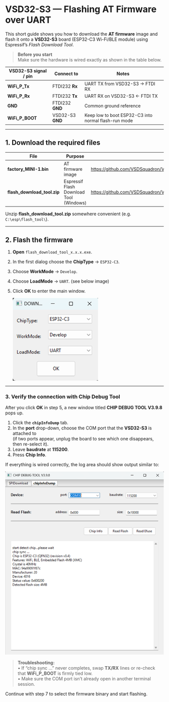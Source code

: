 # VSD32-S3 — Flashing AT Firmware over UART

This short guide shows you how to download the **AT firmware** image and flash it onto a **VSD32-S3** board (ESP32-C3 Wi-Fi/BLE module) using Espressif’s *Flash Download Tool*.

> **Before you start**  
> Make sure the hardware is wired exactly as shown in the table below.

| VSD32-S3 signal / pin | Connect to           | Notes                                                  |
|-----------------------|----------------------|--------------------------------------------------------|
| **WiFi_P_Tx**         | FTDI232 **Rx**       | UART TX from VSD32-S3 → FTDI RX                        |
| **WiFi_P_Rx**         | FTDI232 **Tx**       | UART RX on VSD32-S3 ← FTDI TX                          |
| **GND**               | FTDI232 **GND**      | Common ground reference                                |
| **WiFi_P_BOOT**       | VSD32-S3 **GND**     | Keep low to boot ESP32-C3 into normal flash-run mode   |

---

## 1. Download the required files

| File | Purpose | Link |
|------|---------|------|
| **factory_MINI-1.bin** | AT firmware image | <https://github.com/VSDSquadron/VSDSquadron_Ultra/blob/main/factory_MINI-1.bin> |
| **flash_download_tool.zip** | Espressif Flash Download Tool (Windows) | <https://github.com/VSDSquadron/VSDSquadron_Ultra/blob/main/flash_download_tool.zip> |

Unzip **flash_download_tool.zip** somewhere convenient (e.g. `C:\esp\flash_tool\`).

---

## 2. Flash the firmware

1. **Open** `flash_download_tool_x.x.x.exe`.  
2. In the first dialog choose the **ChipType** → `ESP32-C3`.  
3. Choose **WorkMode** → `Develop`.  
4. Choose **LoadMode** → `UART`. (see below image)
5. Click **OK** to enter the main window.  

   ![Flash Download Tool – correct settings](1.png)

---

### 3. Verify the connection with **Chip Debug Tool**

After you click **OK** in step&nbsp;5, a new window titled **CHIP DEBUG TOOL V3.9.8** pops up.

1. Click the **`chipInfoDump`** tab.
2. In the **port** drop-down, choose the COM port that the **VSD32-S3** is attached to  
   (if two ports appear, unplug the board to see which one disappears, then re-select it).
3. Leave **baudrate** at **115200**.
4. Press **Chip Info**.

If everything is wired correctly, the log area should show output similar to:

![Chip Debug Tool – chipInfoDump](2.png)

> **Troubleshooting:**  
> • If “chip sync …” never completes, swap **TX/RX** lines or re-check that **WiFi_P_BOOT** is firmly tied low.  
> • Make sure the COM port isn’t already open in another terminal session.

Continue with step 7 to select the firmware binary and start flashing.
